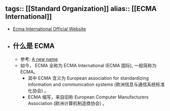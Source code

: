tags:: [[Standard Organization]] 
alias:: [[ECMA International]]
---

- [Ecma International Official Website](https://ecma-international.org/)
- ## 什么是 ECMA
	- 参考: [A new name](https://ecma-international.org/about-ecma/history/)
	- 如今， ECMA 全称为 ECMA International (ECMA 国际), 一般简称为 ECMA。
		- 其中 ECMA 含义为 European association for standardizing information and communication systems (欧洲信息与通信系统标准化协会) 。
		- ECMA 缩写，来自旧称 European Computer Manufacturers Association (欧洲计算机制造商协会) 。